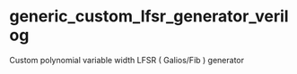 # generic_custom_lfsr_generator_verilog
Custom polynomial variable width LFSR ( Galios/Fib ) generator
